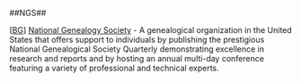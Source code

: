 ##NGS##

\[[BG](SOURCES.md#BG)\] [National Genealogy Society](http://www.ngsgenealogy.org/) - A genealogical organization in the United States that offers support to individuals by publishing the prestigious National Genealogical Society Quarterly demonstrating excellence in research and reports and by hosting an annual multi-day conference featuring a variety of professional and technical experts.
